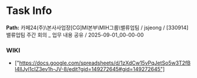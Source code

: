 # Task Info

**Path:** 카페24(주)\본사사업장\[CG]MI본부\MIH그룹\밸류업팀 / jsjeong / [330914] 밸류업팀 주간 회의 _ 업무 내용 공유 / 2025-09-01_00-00-00

### WIKI
- ["https://docs.google.com/spreadsheets/d/1zXdCw15vPqJetSo5w3T2fBl4lIJyl1cIZ3ev1h-JV-8/edit?gid=149272645#gid=149272645"]

